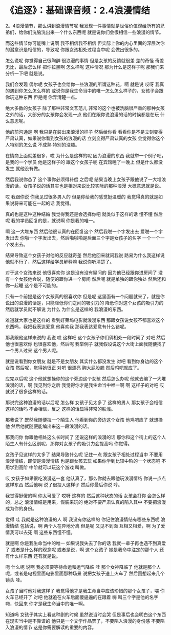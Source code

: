 # 《追逐》：基础课音频：2.4浪漫情结

2。4浪漫情节，那么讲到浪漫情节呢 我发现一件事情就是世俗价值观给所有的兄弟们，给你们洗脑洗出来一个什么东西呢 就是说你们会很相信一些浪漫的情节。

而这些情节你可能嘴上说啊 我不相信我不相信 但实际上你的内心里面的深层次你的潜意识是相信的，导致呢 你跟女孩相处过程当中呢 会做出很多的。

怎么说呢 你觉得自己很陶醉 很浪漫的事情 但是女孩的反馈就很差 差的奇怪 奇差无比，最后怎么样 把你拉黑啊 怎么样呢 这种情况 那为什么是这样子呢 那我们来分析一下吧 就是说。

我们会发现 偶尔呢 女孩子也会给你一些浪漫的所谓这种花，啊 就是说 哎呀 我真的遇到你怎么怎么样的 或说你是我生命当中的唯一怎么怎么样子的，女孩子会跟你玩这种东西 但是呢 你弄清楚一点。

绝大多数的女孩子 除了那种非常文艺范儿 非常的这个也被洗脑很严重的那种女孩之外的话，大部分的女孩你会发现一点 他们在跟你说浪漫的话的时候都是在玩 什么意思呢。

他的前沟通是 啊 我只是在装出来浪漫的样子 然后给你看 看看你是不是立刻变得严肃认真，如果说你看到女孩的浪漫的话 立刻变得严肃认真的女孩 会觉得你这个人特别的怎么说 不成熟 特别的没趣。

在情商上面就差很多，哎 为什么是这样的呢 因为浪漫的东西 我就举一个例子吧，是我的一个学员 他是这样子的 跟这个女孩子呢 在宾馆睡了一晚上 但是什么都没发生 就他没有做。

然后我说你怂了 这个事你必须得补偿 之后呢 结果当晚上女孩子跟他说了一大堆浪漫的话，女孩子说的话其实也是相对来说比较实际的那种浪漫 大概意思就是说。

哎 我跟你说 你我见过很多男人的 但是你给我的感觉挺温暖的 我觉得真的就是如果说将来可能在一起的话 我觉得。

真的也是这种这种结婚 我觉得我还是会选择你吧 就类似于这样的话 懂不懂 然后呢 我的学员回复的是，就说啊 你是我的唯一。

啊 这一大堆东西 然后他很认真的在回复这个 然后我啪一个字发出去 爱啪一个字发出去 你啪一个字发出去，然后啪啪啪是后面三个字是女孩子的名字 一个一个一个发出去。

结果导致这个女孩子对他的反应就奇差 然后他回来就问我说 路易为什么我这样说他就不行了，然后这样给学员解释嘛 我说你听清楚了。

对于这个女孩来说 他很喜欢你 这是没有没有疑问的 因为他已经跟你进房间了 没有一个女孩他会说，随便的跟你进一个房间 然后呢 就是单独的跟你独处 然后还和你一起睡 这个是不可能的。

只有一个前提是这个女孩真的很喜欢你 但是呢 这里面有一个问题就来了，就是你说出的浪漫的话是，只能降低你们之间的吸引力的 降低你对这个女孩的吸引力的 然后就学员就不解说 为什么 为什么是这样的 我浪漫的东西。

难道就大家也是这样的 看到好莱坞电影就浪漫东西 那跟女孩说女孩不都喜欢这个东西吗，我把我表达爱意 他喜欢我 那我表达爱意有什么错呢。

那我跟他这样来说的 我说 哎 这样吧 这个女孩子你们俩相处一段时间了 对吧 然后他也很喜欢你 也很喜欢他，然后呢 我举例子 就我假设说这个大街上面我随便找了一个男人过来 这个男人呢。

就是说看到你女朋友 就是不是女朋友 其实什么都没发生 对吧 看到你身边的这个女孩 然后呢，觉得她很正 对吧 很漂亮 胸大屁股翘 然后鸡吧就应了。

应完以后呢 这个他就想操你的这个旁边这个女孩 然后怎么办呢 他就去编了一大堆浪漫的话，啊 我见到你之后 我觉得你才是我生命当中唯一啊 啊 这样子的对吧 哎 就说了很多这样的话。

那说完这种浪漫的话以后呢 怎么样 女孩子见太多了 这样的男人 那女孩子会相信这样的话吗 不会相信，反之 这样的话显得非常的肤浅。

那我说了 既然我随便拉一个陌生人 他看到你的旁边这个女孩 他鸡吧应了 就想操他 然后他就随便能编出来这一段浪漫的话。

那我问你 你跟他相处这么长时间了 还说这样的浪漫的话 那你和这个街上的这个人 陌生人有什么区别呢，那你对女孩子的吸引力会提高吗 你觉得。

女孩子见这样的太多了 结果导致什么呢 记住一点 跟女孩子相处过程当中 不要用浪漫情结，即使是浪漫情结 也是跟女孩去玩 如果你学到比较中阶的一个状态吧 不用学到高阶 中阶就可以玩这个游戏 叫做。

哎 女孩子如果很吃浪漫这一套 他认真了，那么你就去跟他玩浪漫情结 你说一点点这样东西 然后他啊 说了很投入这样子 然后你最后你说 哼。

我觉得挺傻的啊 你太可爱了 哎呀 这样的 然后这种状态的话 女孩会打你 会怎么样的，总之 浪漫情结是用来，假装来玩的 绝对不要严肃认真的陷入其中 不要把浪漫成为你的身份。

觉得 哇 我就是这种浪漫的人 啊 我没有你这样的 你记住浪漫情结有哪些东西呢 浪漫情结 包括说，啊 两个人在异地分离 但是呢 又见不到面 互相又相爱，啊 为了爱情我可以去死 啊 这些东西懂不懂。

就是啊 你是我生命当中的唯一 如果说我失去了你的话 我就一辈子再也遇不到真爱了 或者是什么样的观念呢 或者是说，啊 这个女孩子 她是我命中注定的那个人 还有什么样东西 还有就是说。

呃 什么呢 说啊 我必须要等待命运和运气降临 哇 那个女神降临了 他就是那个人呢，或者是电视里面电影里面那种场景 说把女孩子送上火车了 然后回想起来几个镜头 哇。

女孩子当时他对我这样子 我觉得他才是我生命当中应该珍惜的那个女孩子，喂 你火车已经开了 对吧 他就追在火车后面傻逼逼的在跟着 嗨 叫三个字是他的名字 嗨，快回来 你才是我生命当中的唯一啊。

知道吗 女孩子其实上看这种剧的时候 虽然说当时会哭 但是事后也会明白这个东西在现实当中是不靠谱的 他只是一个文学作品罢了，不要陷入浪漫的身份感 不要陷入浪漫的情节 这是你需要解读的重要的内容。


